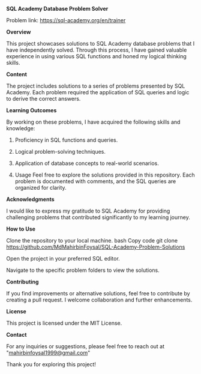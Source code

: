 **SQL Academy Database Problem Solver**

Problem link: https://sql-academy.org/en/trainer

**Overview**


This project showcases solutions to SQL Academy database problems that I have independently solved. Through this process, I have gained valuable experience in using various SQL functions and honed my logical thinking skills.

**Content**


The project includes solutions to a series of problems presented by SQL Academy. Each problem required the application of SQL queries and logic to derive the correct answers.

**Learning Outcomes**


By working on these problems, I have acquired the following skills and knowledge:

1. Proficiency in SQL functions and queries.

2. Logical problem-solving techniques.
3. Application of database concepts to real-world scenarios.
4. Usage
Feel free to explore the solutions provided in this repository. Each problem is documented with comments, and the SQL queries are organized for clarity.

**Acknowledgments**


I would like to express my gratitude to SQL Academy for providing challenging problems that contributed significantly to my learning journey.

**How to Use**


Clone the repository to your local machine.
bash
Copy code
git clone https://github.com/MdMahirbinFoysal/SQL-Academy-Problem-Solutions

Open the project in your preferred SQL editor.

Navigate to the specific problem folders to view the solutions.

**Contributing**


If you find improvements or alternative solutions, feel free to contribute by creating a pull request. I welcome collaboration and further enhancements.

**License**

This project is licensed under the MIT License.

**Contact**

For any inquiries or suggestions, please feel free to reach out at "mahirbinfoysal1999@gmail.com"

Thank you for exploring this project!
